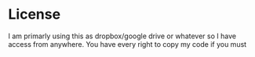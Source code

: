 <h1>License</h1>
<p>I am primarly using this as dropbox/google drive or whatever so I have access from anywhere. You have every right to copy my code if you must</p>
